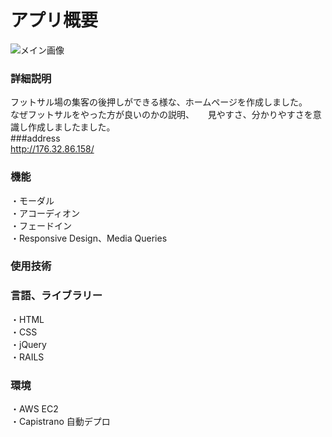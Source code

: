 # アプリ概要  
![メイン画像](readfutmain.jpg)  
### 詳細説明   
フットサル場の集客の後押しができる様な、ホームページを作成しました。  
なぜフットサルをやった方が良いのかの説明、    　
見やすさ、分かりやすさを意識し作成しましたました。  
###address  
http://176.32.86.158/  
### 機能  
・モーダル    
・アコーディオン    
・フェードイン    
・Responsive Design、Media Queries    
### 使用技術  
### 言語、ライブラリー
・HTML  
・CSS  
・jQuery  
・RAILS  
### 環境
・AWS EC2  
・Capistrano 自動デプロ
